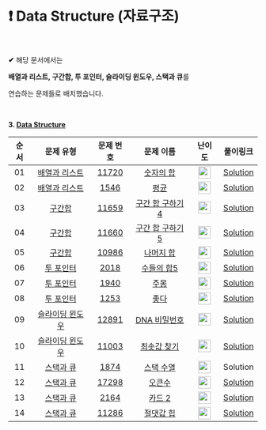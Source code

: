 # :exclamation: **Data Structure (자료구조)** 

<br/>

**✔** 해당 문서에서는

**배열과 리스트, 구간합, 투 포인터, 슬라이딩 윈도우, 스택과 큐**를 

연습하는 문제들로 배치했습니다.  

<br/>

**3. [Data Structure](https://github.com/eric98040/Do-It-Algorithm-Coding-Test/tree/main/3_Data_Structure)**


|       순서        |         문제 유형       |       문제 번호       |         문제 이름       |       난이도       |       풀이링크        |
|:-----:|:-----:|:-----:|:-----:|:-----:|:-----:|
|01|[배열과 리스트](https://github.com/eric98040/Do-It-Algorithm-Coding-Test/tree/main/3_Data_Structure/1_%EB%B0%B0%EC%97%B4%EA%B3%BC%20%EB%A6%AC%EC%8A%A4%ED%8A%B8)|[11720](https://www.acmicpc.net/problem/11720)|[숫자의 합](https://www.acmicpc.net/problem/11720)|<img height="25px" width="25px" src="https://static.solved.ac/tier_small/2.svg"/>|[Solution](https://github.com/eric98040/Do-It-Algorithm-Coding-Test/blob/main/3_Data_Structure/1_%EB%B0%B0%EC%97%B4%EA%B3%BC%20%EB%A6%AC%EC%8A%A4%ED%8A%B8/1_%E1%84%89%E1%85%AE%E1%86%BA%E1%84%8C%E1%85%A1%E1%84%8B%E1%85%B4%20%E1%84%92%E1%85%A1%E1%86%B8.Py)|
|02|[배열과 리스트](https://github.com/eric98040/Do-It-Algorithm-Coding-Test/tree/main/3_Data_Structure/1_%EB%B0%B0%EC%97%B4%EA%B3%BC%20%EB%A6%AC%EC%8A%A4%ED%8A%B8)|[1546](https://www.acmicpc.net/problem/1546)|[평균](https://www.acmicpc.net/problem/1546)|<img height="25px" width="25px" src="https://static.solved.ac/tier_small/5.svg"/>|[Solution](https://github.com/eric98040/Do-It-Algorithm-Coding-Test/blob/main/3_Data_Structure/1_%EB%B0%B0%EC%97%B4%EA%B3%BC%20%EB%A6%AC%EC%8A%A4%ED%8A%B8/2_%E1%84%91%E1%85%A7%E1%86%BC%E1%84%80%E1%85%B2%E1%86%AB.py)|
|03|[구간합](https://github.com/eric98040/Do-It-Algorithm-Coding-Test/tree/main/3_Data_Structure/2_%EA%B5%AC%EA%B0%84%ED%95%A9)|[11659](https://www.acmicpc.net/problem/11659)|[구간 합 구하기4](https://www.acmicpc.net/problem/11659)|<img height="25px" width="25px" src="https://static.solved.ac/tier_small/8.svg"/>|[Solution](https://github.com/eric98040/Do-It-Algorithm-Coding-Test/blob/main/3_Data_Structure/2_%EA%B5%AC%EA%B0%84%ED%95%A9/1_%E1%84%80%E1%85%AE%E1%84%80%E1%85%A1%E1%86%AB%20%E1%84%92%E1%85%A1%E1%86%B8%20%E1%84%80%E1%85%AE%E1%84%92%E1%85%A1%E1%84%80%E1%85%B54.py)|
|04|[구간합](https://github.com/eric98040/Do-It-Algorithm-Coding-Test/tree/main/3_Data_Structure/2_%EA%B5%AC%EA%B0%84%ED%95%A9)|[11660](https://www.acmicpc.net/problem/11660)|[구간 합 구하기5](https://www.acmicpc.net/problem/11660)|<img height="25px" width="25px" src="https://static.solved.ac/tier_small/10.svg"/>|[Solution](https://github.com/eric98040/Do-It-Algorithm-Coding-Test/blob/main/3_Data_Structure/2_%EA%B5%AC%EA%B0%84%ED%95%A9/2_%E1%84%80%E1%85%AE%E1%84%80%E1%85%A1%E1%86%AB%20%E1%84%92%E1%85%A1%E1%86%B8%20%E1%84%80%E1%85%AE%E1%84%92%E1%85%A1%E1%84%80%E1%85%B55.py)|
|05|[구간합](https://github.com/eric98040/Do-It-Algorithm-Coding-Test/tree/main/3_Data_Structure/2_%EA%B5%AC%EA%B0%84%ED%95%A9)|[10986](https://www.acmicpc.net/problem/10986)|[나머지 합](https://www.acmicpc.net/problem/10986)|<img height="25px" width="25px" src="https://static.solved.ac/tier_small/13.svg"/>|[Solution](https://github.com/eric98040/Do-It-Algorithm-Coding-Test/blob/main/3_Data_Structure/2_%EA%B5%AC%EA%B0%84%ED%95%A9/3_%E1%84%82%E1%85%A1%E1%84%86%E1%85%A5%E1%84%8C%E1%85%B5%20%E1%84%92%E1%85%A1%E1%86%B8%20%E1%84%80%E1%85%AE%E1%84%92%E1%85%A1%E1%84%80%E1%85%B5.py)|
|06|[투 포인터](https://github.com/eric98040/Do-It-Algorithm-Coding-Test/tree/main/3_Data_Structure/3_%ED%88%AC%20%ED%8F%AC%EC%9D%B8%ED%84%B0)|[2018](https://www.acmicpc.net/problem/2018)|[수들의 합5](https://www.acmicpc.net/problem/2018)|<img height="25px" width="25px" src="https://static.solved.ac/tier_small/6.svg"/>|[Solution](https://github.com/eric98040/Do-It-Algorithm-Coding-Test/blob/main/3_Data_Structure/3_%ED%88%AC%20%ED%8F%AC%EC%9D%B8%ED%84%B0/6_%EC%88%98%EB%93%A4%EC%9D%98%20%ED%95%A95.py)|
|07|[투 포인터](https://github.com/eric98040/Do-It-Algorithm-Coding-Test/tree/main/3_Data_Structure/3_%ED%88%AC%20%ED%8F%AC%EC%9D%B8%ED%84%B0)|[1940](https://www.acmicpc.net/problem/1940)|[주몽](https://www.acmicpc.net/problem/1940)|<img height="25px" width="25px" src="https://static.solved.ac/tier_small/7.svg"/>|[Solution](https://github.com/eric98040/Do-It-Algorithm-Coding-Test/blob/main/3_Data_Structure/3_%ED%88%AC%20%ED%8F%AC%EC%9D%B8%ED%84%B0/7_%EC%A3%BC%EB%AA%BD.py)|
|08|[투 포인터](https://github.com/eric98040/Do-It-Algorithm-Coding-Test/tree/main/3_Data_Structure/3_%ED%88%AC%20%ED%8F%AC%EC%9D%B8%ED%84%B0)|[1253](https://www.acmicpc.net/problem/1253)|[좋다](https://www.acmicpc.net/problem/1253)|<img height="25px" width="25px" src="https://static.solved.ac/tier_small/12.svg"/>|[Solution](https://github.com/eric98040/Do-It-Algorithm-Coding-Test/blob/main/3_Data_Structure/3_%ED%88%AC%20%ED%8F%AC%EC%9D%B8%ED%84%B0/8_%EC%A2%8B%EB%8B%A4.py)|
|09|[슬라이딩 윈도우](https://github.com/eric98040/Do-It-Algorithm-Coding-Test/tree/main/3_Data_Structure/4_%EC%8A%AC%EB%9D%BC%EC%9D%B4%EB%94%A9%20%EC%9C%88%EB%8F%84%EC%9A%B0)|[12891](https://www.acmicpc.net/problem/12891)|[DNA 비밀번호](https://www.acmicpc.net/problem/12891)|<img height="25px" width="25px" src="https://static.solved.ac/tier_small/9.svg"/>|[Solution](https://github.com/eric98040/Do-It-Algorithm-Coding-Test/blob/main/3_Data_Structure/4_%EC%8A%AC%EB%9D%BC%EC%9D%B4%EB%94%A9%20%EC%9C%88%EB%8F%84%EC%9A%B0/9_DNA%20%EB%B9%84%EB%B0%80%EB%B2%88%ED%98%B8.py)|
|10|[슬라이딩 윈도우](https://github.com/eric98040/Do-It-Algorithm-Coding-Test/tree/main/3_Data_Structure/4_%EC%8A%AC%EB%9D%BC%EC%9D%B4%EB%94%A9%20%EC%9C%88%EB%8F%84%EC%9A%B0)|[11003](https://www.acmicpc.net/problem/11003)|[최솟값 찾기](https://www.acmicpc.net/problem/11003)|<img height="25px" width="25px" src="https://static.solved.ac/tier_small/16.svg"/>|[Solution](https://github.com/eric98040/Do-It-Algorithm-Coding-Test/blob/main/3_Data_Structure/4_%EC%8A%AC%EB%9D%BC%EC%9D%B4%EB%94%A9%20%EC%9C%88%EB%8F%84%EC%9A%B0/10_%EC%B5%9C%EC%86%9F%EA%B0%92%20%EC%B0%BE%EA%B8%B0.py)|
|11|[스택과 큐](https://github.com/eric98040/Do-It-Algorithm-Coding-Test/tree/main/3_Data_Structure/5_%EC%8A%A4%ED%83%9D%EA%B3%BC%20%ED%81%90)|[1874](https://www.acmicpc.net/problem/1874)|[스택 수열](https://www.acmicpc.net/problem/1874)|<img height="25px" width="25px" src="https://static.solved.ac/tier_small/8.svg"/>|Solution|
|12|[스택과 큐](https://github.com/eric98040/Do-It-Algorithm-Coding-Test/tree/main/3_Data_Structure/5_%EC%8A%A4%ED%83%9D%EA%B3%BC%20%ED%81%90)|[17298](https://www.acmicpc.net/problem/17298)|[오큰수](https://www.acmicpc.net/problem/17298)|<img height="25px" width="25px" src="https://static.solved.ac/tier_small/12.svg"/>|[Solution](https://github.com/eric98040/Do-It-Algorithm-Coding-Test/blob/main/3_Data_Structure/5_%EC%8A%A4%ED%83%9D%EA%B3%BC%20%ED%81%90/12_%E1%84%8B%E1%85%A9%E1%84%8F%E1%85%B3%E1%86%AB%E1%84%89%E1%85%AE.Py)|
|13|[스택과 큐](https://github.com/eric98040/Do-It-Algorithm-Coding-Test/tree/main/3_Data_Structure/5_%EC%8A%A4%ED%83%9D%EA%B3%BC%20%ED%81%90)|[2164](https://www.acmicpc.net/problem/17298)|[카드 2](https://www.acmicpc.net/problem/2164)|<img height="25px" width="25px" src="https://static.solved.ac/tier_small/7.svg"/>|[Solution](https://github.com/eric98040/Do-It-Algorithm-Coding-Test/blob/main/3_Data_Structure/5_%EC%8A%A4%ED%83%9D%EA%B3%BC%20%ED%81%90/13_%E1%84%8F%E1%85%A1%E1%84%83%E1%85%B32.py)|
|14|[스택과 큐](https://github.com/eric98040/Do-It-Algorithm-Coding-Test/tree/main/3_Data_Structure/5_%EC%8A%A4%ED%83%9D%EA%B3%BC%20%ED%81%90)|[11286](https://www.acmicpc.net/problem/11286)|[절댓값 힙](https://www.acmicpc.net/problem/2164)|<img height="25px" width="25px" src="https://static.solved.ac/tier_small/10.svg"/>|[Solution](https://github.com/eric98040/Do-It-Algorithm-Coding-Test/blob/main/3_Data_Structure/5_%EC%8A%A4%ED%83%9D%EA%B3%BC%20%ED%81%90/14_%E1%84%8C%E1%85%A5%E1%86%AF%E1%84%83%E1%85%A2%E1%86%BA%E1%84%80%E1%85%A1%E1%86%B9%20%E1%84%92%E1%85%B5%E1%86%B8.py)|



